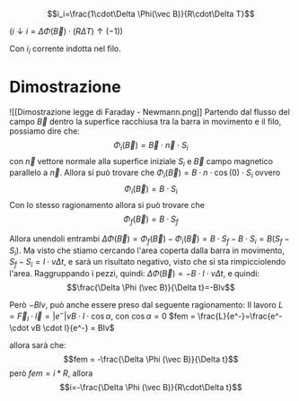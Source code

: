 $$i_i=\frac{1\cdot\Delta \Phi(\vec B)}{R\cdot\Delta T}$$

($i\downarrow i = \Delta\Phi(\vec B) \cdot (R\Delta T)\uparrow(-1)$)

Con $i_i$ corrente indotta nel filo.
# Dimostrazione
![[Dimostrazione legge di Faraday - Newmann.png]]
Partendo dal flusso del campo $\vec B$ dentro la superfice racchiusa tra la barra in movimento e il filo, possiamo dire che:
$$\Phi_i(\vec B)=\vec B\cdot \vec n \cdot S_i$$
con $\vec n$ vettore normale alla superfice iniziale $S_i$ e $\vec B$ campo magnetico parallelo a $\vec n$.
Allora si può trovare che $\Phi_i(\vec B) = B \cdot n \cdot \cos(0) \cdot S_i$
ovvero $$\Phi_i(\vec B) = B\cdot S_i $$
Con lo stesso ragionamento allora si può trovare che $$\Phi_f(\vec B)=B\cdot S_f$$

Allora unendoli entrambi $\Delta \Phi (\vec B) = \Phi_f (\vec B) - \Phi_i (\vec B) =B\cdot S_f - B \cdot S_i = B (S_f - S_i).$
Ma visto che stiamo cercando l'area coperta dalla barra in movimento, $S_f - S_i = l\cdot v\Delta t$, e sarà un risultato negativo, visto che si sta rimpicciolendo l'area.
Raggruppando i pezzi, quindi: $\Delta \Phi (\vec B) = -B \cdot l \cdot v \Delta t$, e quindi:
$$\frac{\Delta \Phi (\vec B)}{\Delta t}=-Blv$$

Però $-Blv$, può anche essere preso dal seguente ragionamento:
Il lavoro $L = \vec F_l \cdot \vec l = |e^-| v B \cdot l \cdot \cos \alpha$, con $\cos\alpha=0$
$fem = \frac{L}{e^-}=\frac{e^- \cdot vB \cdot l}{e^-} = Blv$

allora sarà che:
$$fem = -\frac{\Delta \Phi (\vec B)}{\Delta t}$$
però $fem = i*R$, allora 
$$i=-\frac{\Delta \Phi (\vec B)}{R\cdot\Delta t}$$